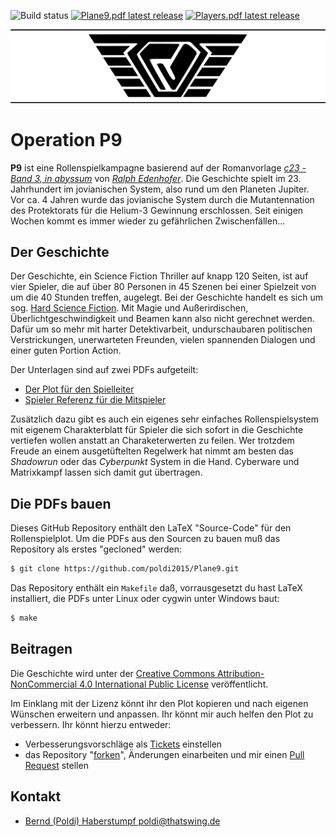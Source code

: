 ![Build status](https://img.shields.io/github/actions/workflow/status/poldi2015/Plane9/build_documents.yml) [![Plane9.pdf latest release](https://img.shields.io/github/release/poldi2015/Plane9.svg?label=Plane9.pdf)](https://github.com/poldi2015/Plane9/releases/latest/download/Plane9.pdf) [![Players.pdf latest release](https://img.shields.io/github/release/poldi2015/Plane9.svg?label=Players.pdf)](https://github.com/poldi2015/Plane9/releases/latest/download/Players.pdf)

![Logo](images/logo_readme.png)


# Operation P9

**P9** ist eine Rollenspielkampagne basierend auf der Romanvorlage *[c23 - Band 3, in abyssum](https://www.century23.de/index.php/buecher)* von *[Ralph  Edenhofer](https://www.century23.de/index.php/autor)*. Die Geschichte spielt im 23. Jahrhundert im jovianischen System, also rund um den Planeten Jupiter. Vor ca. 4 Jahren wurde das jovianische System durch die Mutantennation des Protektorats für die Helium-3 Gewinnung erschlossen. Seit einigen Wochen kommt es immer wieder zu gefährlichen Zwischenfällen...

## Der Geschichte

Der Geschichte, ein Science Fiction Thriller auf knapp 120 Seiten, ist auf vier Spieler, die auf über 80 Personen in 45 Szenen 
bei einer Spielzeit von um die 40 Stunden treffen, augelegt. Bei der Geschichte handelt es sich um sog. 
[Hard Science Fiction](https://en.wikipedia.org/wiki/Hard_science_fiction). Mit Magie und Außerirdischen, 
Überlichtgeschwindigkeit und Beamen kann also nicht gerechnet werden. Dafür um so mehr mit harter Detektivarbeit, undurschaubaren
politischen Verstrickungen, unerwarteten Freunden, vielen spannenden Dialogen und einer guten Portion Action.

Der Unterlagen sind auf zwei PDFs aufgeteilt:

* [Der Plot für den Spielleiter](https://github.com/poldi2015/Plane9/releases/latest/download/Plane9.pdf)
* [Spieler Referenz für die Mitspieler](https://github.com/poldi2015/Plane9/releases/latest/download/Players.pdf)

Zusätzlich dazu gibt es auch ein eigenes sehr einfaches Rollenspielsystem mit eigenem Charakterblatt für Spieler die
sich sofort in die Geschichte vertiefen wollen anstatt an Charaketerwerten zu feilen. Wer trotzdem Freude an einem
ausgetüftelten Regelwerk hat nimmt am besten das *Shadowrun* oder das *Cyberpunkt* System in die Hand. 
Cyberware und Matrixkampf lassen sich damit gut übertragen.

## Die PDFs bauen

Dieses GitHub Repository enthält den LaTeX "Source-Code" für den Rollenspielplot. Um die PDFs aus den Sourcen zu bauen muß das Repository als erstes "gecloned" werden:

```bash
$ git clone https://github.com/poldi2015/Plane9.git
```

Das Repository enthält ein `Makefile` daß, vorrausgesetzt du hast LaTeX installiert, die PDFs unter Linux oder cygwin unter Windows baut:

```bash
$ make
```

## Beitragen

Die Geschichte wird unter der [Creative Commons Attribution-NonCommercial 4.0 International Public
License](LICENSE.txt) veröffentlicht.

Im Einklang mit der Lizenz könnt ihr den Plot kopieren und nach eigenen Wünschen erweitern und anpassen. Ihr könnt mir auch helfen den Plot zu verbessern. Ihr könnt hierzu entweder:

* Verbesserungsvorschläge als [Tickets](https://github.com/poldi2015/Plane9/issues) einstellen
* das Repository "[forken](https://help.github.com/en/articles/fork-a-repo)", Änderungen einarbeiten und mir einen [Pull Request](https://help.github.com/en/articles/creating-a-pull-request-from-a-fork) stellen

## Kontakt

* [Bernd (Poldi) Haberstumpf <poldi@thatswing.de>](mailto:poldi@thatswing.de)
